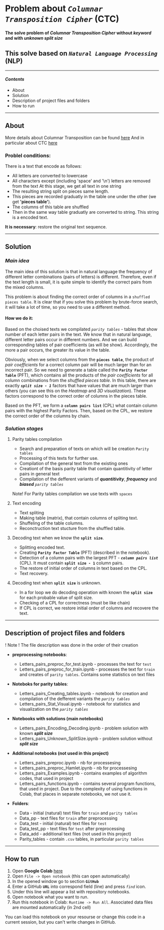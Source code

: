 # Problem about *`Columnar Transposition Cipher`* (CTC)
#### The solve problem of *Columnar Transposition Cipher* without *keyword* and with *unknown split size*
This solve based on ***`Natural Language Processing`*** (NLP)
---
---
#### ***Contents***
- About
- Solution
- Description of project files and folders
- How to run
---
## **About**

More details about Columnar Transposition can be found [here](https://en.wikipedia.org/wiki/Transposition_cipher#Columnar_transposition)
And in particular about CTC [here](https://en.wikipedia.org/wiki/Transposition_cipher#Columnar_transposition)

### Problel conditions:
There is a text that encode as follows: 
- All letters are converted to lowercase
- All characters except (including 'space' and '\n') letters are removed from the text
At this stage, we get all text in one string
- The resulting string split on pieces same length. 
- This pieces are recorded graduatly in the table one under the other (we get **'pieces table'**).
- The columns of this table are shuffled
- Then in the same way table graduatly are converted to string.
This string is a encoded text.

**It is necessary**:  restore the original text sequence.

---
## **Solution**
### ***Main idea***
The main idea of this solution is that in natural language the frequency of different letter combinations (pairs of letters) is different. Therefore, even if the text length is small, it is quite simple to identify the correct pairs from the mixed columns.

This problem is about finding the correct order of columns in a `shuffled pieces table`. It is clear that if you solve this problem by brute-force search, it will take a lot of time, so you need to use a different method.

#### How we do it:
Based on the choised texts we compilated *`parity tables`* - tables that show number of each letter pairs in the text. 
We know that in natural language, different letter pairs occur in different numbers. And we can build corresponding tables of pair coefficients (as will be show). Accordingly, the more a pair occurs, the greater its value in the table. 

Obviously, when we select columns from the **`pieces table`**, the product of *pair coefficients* for a correct column pair will be much larger than for an incorrect pair. So we need to generate a table called the **`Parity Factor Table`** (PFT), which contains all the products of the *pair coefficients* for all column combinations from the *shuffled pieces table*. In this table, there are exactly ***`split size - 1`*** factors that have values that are much larger than others (you can see this on the *Heatmap* and *3D visualization*). These factors correspond to the correct order of columns in the pieces table. 

Based on the PFT, we form a **`column pairs list`** (CPL) what contain column pairs with the highest Parity Factors. Then, based on the CPL, we restore the correct order of the columns by chain.



### ***Solution stages***
1. Parity tables compilation
    - Search and preparation of texts on which will be creation `Parity tables`
    - Processing of this texts for further use.
    - Compilation of the general text from the existing ones
    - Creationt of the basis parity table that contain quantitivity of letter pairs in general text
    - Compilation of the defferent variants of ***quantitivity***, ***frequency*** and ***biased*** *`parity tables`*
    
    Note! For Parity tables compilation we use texts with `spaces`
   
2. Text encoding
    - Text spliting
    - Making table (matrix), that contain columns of spliting text.
    - Shuffeling of the table columns.
    - Reconctruction text stucture from the shuffled table.
    
3. Decoding text when we know the **`split size`**.
    - Splitting encoded text.
    - Creating **`Parity Factor Table`** (PFT) (described in the notebook).
    - Detection of a column pairs with the largest PFT - ***`column pairs list`*** (CPL). It must contain **`split size - 1`** column pairs.
    - The restore of initial order of columns in text based on the CPL.
    - Text recovery.
  
4. Decoding text when **`split size`** is unknown.
    - In a for loop we do decoding operation with known the **`split size`** for each probable value of split size.
    - Checking of a CPL for correctness (must be like chain)
    - If CPL is correct, we restore initial order of columns and recovere the text.

---
## **Description of project files and folders**
! Note ! The file description was done in the order of their creation
- **preprocessing notebooks**:
    - Letters_pairs_preproc_for_test.ipynb - processes the text for `test`
    - Letters_pairs_preproc_for_train.ipynb -  processes the text for `train` and creates of `parity tables`. Contains some statistics on text files

- **Noteboks for parity tables**:
    - Letters_pairs_Creating_tables.ipynb - notebook for creation and compilation of the defferent variants the *`parity tables`*
    - Letters_pairs_Stat_Visual.ipynb - notebook for statistics and visualization on the *`parity tables`*

- **Notebooks with solutions (main notebooks)**
    - Letters_pairs_Encoding_Decoding.ipynb - problem solution with known ***split size***
    - Letters_pairs_Unknown_SplitSize.ipynb - problem solution without ***split size***

- **Additional notebooks (not used in this project)**
    - Letters_pairs_preproc.ipynb - nb for processesing
    - Letters_pairs_preproc_Hamlet.ipynb - nb for processesing
    - Letters_pairs_Examples.ipynb - contains examples of algorithm codes, that used in project
    - Letters_pairs_functions.ipynb - contains several program functions, that used in project. Due to the complexity of using functions in Colab, that places in separate notebooks, we not use it.

- **Folders**:
    - Data - initial (natural) text files for `train` and `parity tables`
    - Data_pp - text files for `train` after preprocessing
    - Data_test - initial (natural) text files for `test`
    - Data_test_pp - text files for `test` after preprocessing
    - Data_add - additional text files (not used in this project)
    - Parity_tables - contain `.csv` tables,  in particular `parity tables`

---
## **How to run**

1. Open **Google Colab** [here](https://colab.research.google.com/)
2. Open `File -> Open notebook` (this can open automatically)
3. In the opened window go to section **`GitHub`**
4. Enter a GitHub **`URL`** into correspond field (line) and press *`find`* icon.
5. Under this line will appear a list with repository notebooks.
6. Open notebook what you want to run.
7. Run this notebook in Colab: `Runtime -> Run All`.  Associated data files are mounted automatically (in 2nd cell)

You can load this notebook on your resourse or change this code in a current session, but you can't write changes in GitHub.














